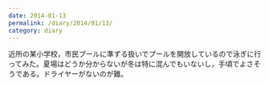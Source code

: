 ```yaml
---
date: 2014-01-13
permalink: /diary/2014/01/13/
category: diary
---
```


近所の某小学校，市民プールに準ずる扱いでプールを開放しているので泳ぎに行ってみた。夏場はどうか分からないが冬は特に混んでもいないし，手頃でよさそうである。ドライヤーがないのが難。